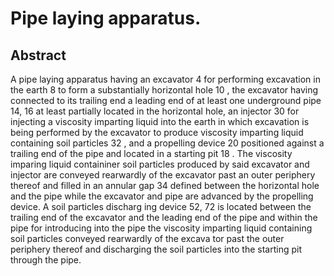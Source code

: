 # Pipe laying apparatus.

## Abstract
A pipe laying apparatus having an excavator 4 for performing excavation in the earth 8 to form a substantially horizontal hole 10 , the excavator having connected to its trailing end a leading end of at least one underground pipe 14, 16 at least partially located in the horizontal hole, an injector 30 for injecting a viscosity imparting liquid into the earth in which excavation is being performed by the excavator to produce viscosity imparting liquid containing soil particles 32 , and a propelling device 20 positioned against a trailing end of the pipe and located in a starting pit 18 . The viscosity imparing liquid containiner soil particles produced by said excavator and injector are conveyed rearwardly of the excavator past an outer periphery thereof and filled in an annular gap 34 defined between the horizontal hole and the pipe while the excavator and pipe are advanced by the propelling device. A soil particles discharg ing device 52, 72 is located between the trailing end of the excavator and the leading end of the pipe and within the pipe for introducing into the pipe the viscosity imparting liquid containing soil particles conveyed rearwardly of the excava tor past the outer periphery thereof and discharging the soil particles into the starting pit through the pipe.